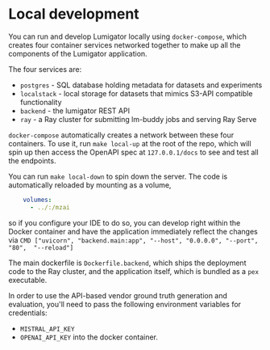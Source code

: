 # Local development

You can run and develop Lumigator locally using `docker-compose`, which creates four container services networked together to make up all the components of the Lumigator application.

The four services are:

 - `postgres` - SQL database holding metadata for datasets and experiments
 - `localstack` - local storage for datasets that mimics S3-API compatible functionality
 - `backend` - the lumigator REST API
 - `ray` - a Ray cluster for submitting lm-buddy jobs and serving Ray Serve

`docker-compose` automatically creates a network between these four containers. To use it, run `make local-up` at
the root of the repo, which will spin up then access the OpenAPI spec at `127.0.0.1/docs` to see and test all the endpoints.

You can run `make local-down` to spin down the server. The code is automatically reloaded by mounting as a volume,

```yaml
    volumes:
      - ../:/mzai
```

so if you configure your IDE to do so,
you can develop right within the Docker container and have the application immediately reflect the changes via
`CMD ["uvicorn", "backend.main:app", "--host", "0.0.0.0", "--port", "80",  "--reload"]`

The main dockerfile is `Dockerfile.backend`, which ships the deployment code to the Ray cluster, and the application itself,
which is bundled as a `pex` executable.

In order to use the API-based vendor ground truth generation and evaluation, you'll need to pass the following environment variables for credentials:
+ `MISTRAL_API_KEY`
+ `OPENAI_API_KEY`
into the docker container.
